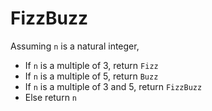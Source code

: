 # FizzBuzz

Assuming `n` is a natural integer,

- If `n` is a multiple of 3, return `Fizz`
- If `n` is a multiple of 5, return `Buzz`
- If `n` is a multiple of 3 and 5, return `FizzBuzz`
- Else return `n`
